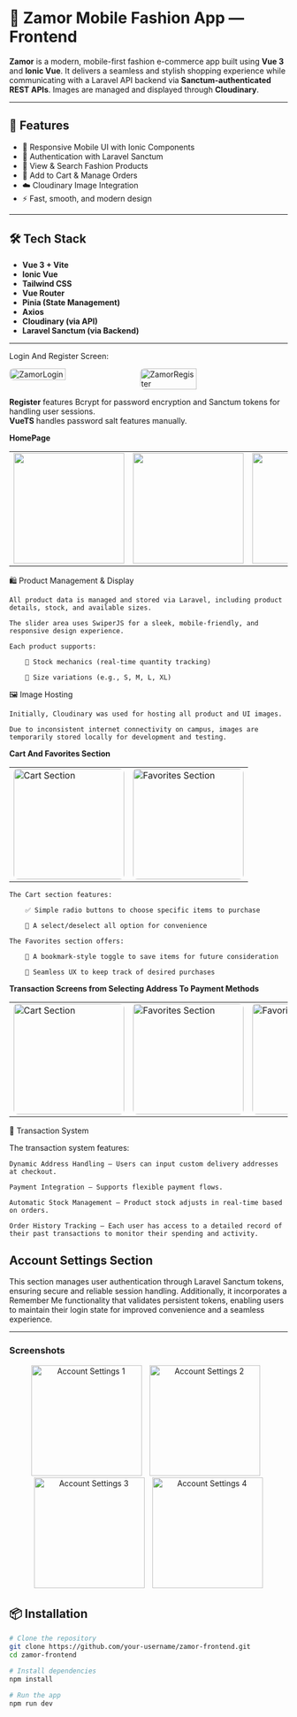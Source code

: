 # 👗 Zamor Mobile Fashion App — Frontend

**Zamor** is a modern, mobile-first fashion e-commerce app built using **Vue 3** and **Ionic Vue**. It delivers a seamless and stylish shopping experience while communicating with a Laravel API backend via **Sanctum-authenticated REST APIs**. Images are managed and displayed through **Cloudinary**.

---

## 🚀 Features

- 📱 Responsive Mobile UI with Ionic Components  
- 🔐 Authentication with Laravel Sanctum  
- 🧾 View & Search Fashion Products  
- 🛒 Add to Cart & Manage Orders  
- ☁️ Cloudinary Image Integration  
- ⚡ Fast, smooth, and modern design

---

## 🛠️ Tech Stack

- **Vue 3 + Vite**
- **Ionic Vue**
- **Tailwind CSS**
- **Vue Router**
- **Pinia (State Management)**
- **Axios**
- **Cloudinary (via API)**
- **Laravel Sanctum (via Backend)**

---



Login And Register Screen: 

<div style="display: flex; gap: 10px; flex-wrap: wrap; align-items: flex-start;">
  <img src="https://res.cloudinary.com/dcdgu2fxc/image/upload/v1748078668/Login_lvf9cv.png" alt="ZamorLogin" style="width: 45%; max-width: 300px; border-radius: 8px;" />
  <img src="https://res.cloudinary.com/dcdgu2fxc/image/upload/v1748078668/Screenshot_2025-05-24_at_17-10-06_Ionic_App_umcrzz.png" alt="ZamorRegister" style="width: 45%; max-width: 300px; border-radius: 8px;" />
</div>

**Register** features Bcrypt for password encryption and Sanctum tokens for handling user sessions.  
**VueTS** handles password salt features manually.

**HomePage** 
<table>
  <tr>
    <td><img src="https://res.cloudinary.com/dcdgu2fxc/image/upload/v1748078665/Screenshot_2025-05-24_at_17-11-25_Ionic_App_pn6tar.png" width="200"/></td>
    <td><img src="https://res.cloudinary.com/dcdgu2fxc/image/upload/v1748078665/Screenshot_2025-05-24_at_17-11-44_Ionic_App_ngatjd.png" width="200"/></td>
    <td><img src="https://res.cloudinary.com/dcdgu2fxc/image/upload/v1748078665/Screenshot_2025-05-24_at_17-11-44_Ionic_App_ngatjd.png" width="200"/></td>
    <td><img src="https://res.cloudinary.com/dcdgu2fxc/image/upload/v1748078665/Screenshot_2025-05-24_at_17-11-01_Ionic_App_xfitcu.png" width="200"/></td>
  </tr>
</table>



🛍️ Product Management & Display

    All product data is managed and stored via Laravel, including product details, stock, and available sizes.

    The slider area uses SwiperJS for a sleek, mobile-friendly, and responsive design experience.

    Each product supports:

        🔢 Stock mechanics (real-time quantity tracking)

        📏 Size variations (e.g., S, M, L, XL)

🖼️ Image Hosting

    Initially, Cloudinary was used for hosting all product and UI images.

    Due to inconsistent internet connectivity on campus, images are temporarily stored locally for development and testing.

    
**Cart And Favorites Section** 

<table>
  <tr>
    <td>
      <img src="https://res.cloudinary.com/dcdgu2fxc/image/upload/v1748078664/Screenshot_2025-05-24_at_17-12-59_Ionic_App_t70zxf.png" alt="Cart Section" width="200" style="border-radius: 8px;" />
    </td>
    <td>
      <img src="https://res.cloudinary.com/dcdgu2fxc/image/upload/v1748078664/Screenshot_2025-05-24_at_17-13-30_Ionic_App_je6mri.png" alt="Favorites Section" width="200" style="border-radius: 8px;" />
    </td>
  </tr>
</table>

    The Cart section features:

        ✅ Simple radio buttons to choose specific items to purchase

        🎯 A select/deselect all option for convenience

    The Favorites section offers:

        🔖 A bookmark-style toggle to save items for future consideration

        🧠 Seamless UX to keep track of desired purchases


  **Transaction Screens from Selecting Address To Payment Methods** 

<table>
  <tr>
    <td>
      <img src="https://res.cloudinary.com/dcdgu2fxc/image/upload/v1748078664/Screenshot_2025-05-24_at_17-21-27_Ionic_App_x15ofm.png" alt="Cart Section" width="200" style="border-radius: 8px;" />
    </td>
    <td>
      <img  src="https://res.cloudinary.com/dcdgu2fxc/image/upload/v1748078663/Screenshot_2025-05-24_at_17-21-39_Ionic_App_vdirms.png" alt="Favorites Section" width="200" style="border-radius: 8px;" />
    </td>
    <td>
      <img  src="https://res.cloudinary.com/dcdgu2fxc/image/upload/v1748078663/Screenshot_2025-05-24_at_17-22-00_Ionic_App_cm3zjc.png" alt="Favorites Section" width="200" style="border-radius: 8px;" />
    </td>
    <td>
      <img  src="https://res.cloudinary.com/dcdgu2fxc/image/upload/v1748078664/Screenshot_2025-05-24_at_17-14-26_Ionic_App_hbtchb.png" alt="Favorites Section" width="200" style="border-radius: 8px;" />
    </td>
  </tr>
</table>


🧾 Transaction System

The transaction system features:

    Dynamic Address Handling – Users can input custom delivery addresses at checkout.

    Payment Integration – Supports flexible payment flows.

    Automatic Stock Management – Product stock adjusts in real-time based on orders.

    Order History Tracking – Each user has access to a detailed record of their past transactions to monitor their spending and activity.

## Account Settings Section

This section manages user authentication through Laravel Sanctum tokens, ensuring secure and reliable session handling. Additionally, it incorporates a Remember Me functionality that validates persistent tokens, enabling users to maintain their login state for improved convenience and a seamless experience.

---

### Screenshots

<p align="center">
  <img src="https://res.cloudinary.com/dcdgu2fxc/image/upload/v1748078663/Screenshot_2025-05-24_at_17-13-57_Ionic_App_jzqzf4.png" alt="Account Settings 1" width="200" style="margin-right:10px;" />
  <img src="https://res.cloudinary.com/dcdgu2fxc/image/upload/v1748078663/Screenshot_2025-05-24_at_17-14-07_Ionic_App_tm6byi.png" alt="Account Settings 2" width="200" style="margin-right:10px;" />
  <img src="https://res.cloudinary.com/dcdgu2fxc/image/upload/v1748078663/Screenshot_2025-05-24_at_17-15-16_Ionic_App_cmciqm.png" alt="Account Settings 3" width="200" style="margin-right:10px;" />
  <img src="https://res.cloudinary.com/dcdgu2fxc/image/upload/v1748078663/Screenshot_2025-05-24_at_17-13-57_Ionic_App_jzqzf4.png" alt="Account Settings 4" width="200" />
</p>




## 📦 Installation

```bash
# Clone the repository
git clone https://github.com/your-username/zamor-frontend.git
cd zamor-frontend

# Install dependencies
npm install

# Run the app
npm run dev

